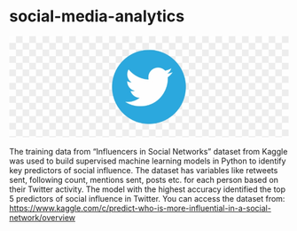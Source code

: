 # social-media-analytics

![Twitter Logo](Twitter.png)

The training data from “Influencers in Social Networks” dataset from Kaggle was used to build supervised machine learning models in Python to identify key predictors of social influence. The dataset has variables like retweets sent, following count, mentions sent, posts etc. for each person based on their Twitter activity. The model with the highest accuracy identified the top 5 predictors of social influence in Twitter. You can access the dataset from: https://www.kaggle.com/c/predict-who-is-more-influential-in-a-social-network/overview
